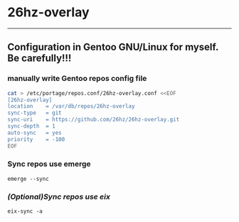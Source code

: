 # 26hz-overlay
---
## Configuration in Gentoo GNU/Linux for myself. Be carefully!!!
### manually write Gentoo repos config file
```bash
cat > /etc/portage/repos.conf/26hz-overlay.conf <<EOF
[26hz-overlay]
location    = /var/db/repos/26hz-overlay
sync-type   = git
sync-uri    = https://github.com/26hz/26hz-overlay.git
sync-depth  = 1
auto-sync   = yes
priority    = -100
EOF
```
### Sync repos use emerge
`emerge --sync`
### *(Optional)Sync repos use eix*
`eix-sync -a`
